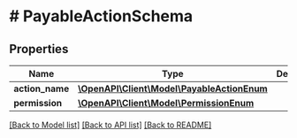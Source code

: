 # # PayableActionSchema

## Properties

Name | Type | Description | Notes
------------ | ------------- | ------------- | -------------
**action_name** | [**\OpenAPI\Client\Model\PayableActionEnum**](PayableActionEnum.md) |  | [optional]
**permission** | [**\OpenAPI\Client\Model\PermissionEnum**](PermissionEnum.md) |  | [optional]

[[Back to Model list]](../../README.md#models) [[Back to API list]](../../README.md#endpoints) [[Back to README]](../../README.md)
